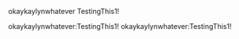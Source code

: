 okaykaylynwhatever
TestingThis1!


okaykaylynwhatever:TestingThis1!
okaykaylynwhatever:TestingThis1!

